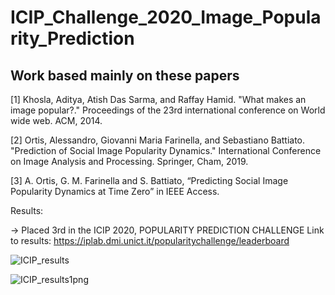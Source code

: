 # ICIP_Challenge_2020_Image_Popularity_Prediction

## Work based mainly on these papers

[1] Khosla, Aditya, Atish Das Sarma, and Raffay Hamid. "What makes an image popular?." Proceedings of the 23rd international conference on World wide web. ACM, 2014.

[2] Ortis, Alessandro, Giovanni Maria Farinella, and Sebastiano Battiato. "Prediction of Social Image Popularity Dynamics." International Conference on Image Analysis and Processing. Springer, Cham, 2019.

[3] A. Ortis, G. M. Farinella and S. Battiato, “Predicting Social Image Popularity Dynamics at Time Zero” in IEEE Access.

Results:

-> Placed 3rd in the ICIP 2020, POPULARITY PREDICTION CHALLENGE
Link to results:
https://iplab.dmi.unict.it/popularitychallenge/leaderboard

![ICIP_results](https://user-images.githubusercontent.com/56846056/92125649-e19ed800-ee1c-11ea-871c-e1e37bbd6248.png)



![ICIP_results1png](https://user-images.githubusercontent.com/56846056/92125806-0abf6880-ee1d-11ea-9be9-07bb31f22922.png)
